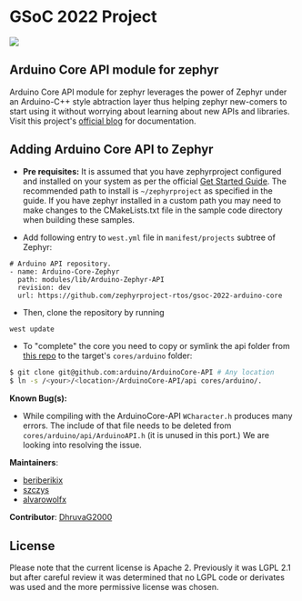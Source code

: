 # GSoC 2022 Project

![](https://dhruvag2000.github.io/Blog-GSoC22/assets/images/website_header.png)

## Arduino Core API module for zephyr

Arduino Core API module for zephyr leverages the power of Zephyr under an Arduino-C++ style abtraction layer thus helping zephyr new-comers to start using it without worrying about learning about new APIs and libraries. Visit this project's [official blog](https://dhruvag2000.github.io/Blog-GSoC22/) for documentation.

## Adding Arduino Core API to Zephyr

* **Pre requisites:** It is assumed that you have zephyrproject configured and installed on your system as per the official [Get Started Guide](https://docs.zephyrproject.org/latest/develop/getting_started/index.html). The recommended path to install is `~/zephyrproject` as specified in the guide. If you have zephyr installed in a custom path you may need to make changes to the CMakeLists.txt file in the sample code directory when building these samples.

* Add following entry to `west.yml` file in `manifest/projects` subtree of Zephyr:
```
# Arduino API repository.
- name: Arduino-Core-Zephyr
  path: modules/lib/Arduino-Zephyr-API
  revision: dev
  url: https://github.com/zephyrproject-rtos/gsoc-2022-arduino-core
```

* Then, clone the repository by running

```sh
west update
```

* To "complete" the core you need to copy or symlink the api folder from [this repo](https://github.com/arduino/ArduinoCore-API.git) to the target's ``cores/arduino`` folder:
```sh
$ git clone git@github.com:arduino/ArduinoCore-API # Any location
$ ln -s /<your>/<location>/ArduinoCore-API/api cores/arduino/.
```

**Known Bug(s):**
* While compiling with the ArduinoCore-API `WCharacter.h` produces many errors. The include of that file needs to be deleted from `cores/arduino/api/ArduinoAPI.h` (it is unused in this port.) We are looking into resolving the issue.

**Maintainers**:
- [beriberikix](https://github.com/beriberikix)
- [szczys](https://github.com/szczys) 
- [alvarowolfx](https://github.com/alvarowolfx)

**Contributor**: [DhruvaG2000](https://github.com/DhruvaG2000)

## License
Please note that the current license is Apache 2. Previously it was LGPL 2.1 but after careful review it was determined that no LGPL code or derivates was used and the more permissive license was chosen.
